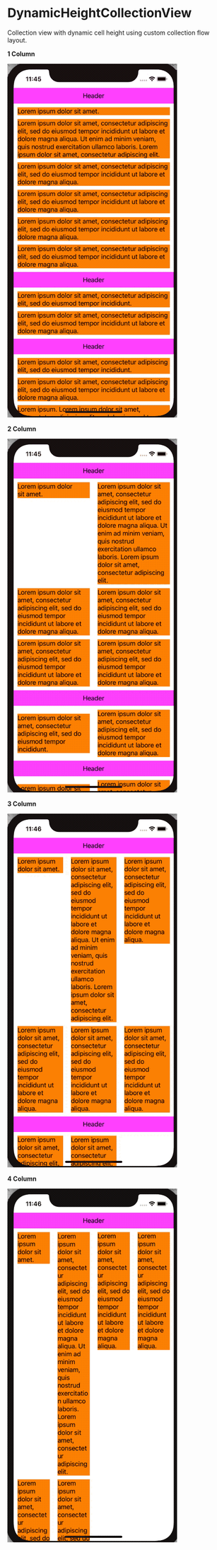 # DynamicHeightCollectionView
Collection view with dynamic cell height using custom collection flow layout.

<b>1 Column</b>

![alt text](https://github.com/runrunrun/DynamicHeightCollectionView/blob/master/Gifs/1-columns.gif)


<b>2 Column</b>

![alt text](https://github.com/runrunrun/DynamicHeightCollectionView/blob/master/Gifs/2-columns.gif)

<b>3 Column</b>

![alt text](https://github.com/runrunrun/DynamicHeightCollectionView/blob/master/Gifs/3-columns.gif)

<b>4 Column</b>

![alt text](https://github.com/runrunrun/DynamicHeightCollectionView/blob/master/Gifs/4-columns.gif)
